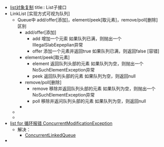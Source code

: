- [list对象复制](https://blog.csdn.net/qq_40542534/article/details/112566277)
  title:: List子接口
- LinkList [实现方式可视为队列]
	- Queue中 add/offer[添加]，element/peek[取元素]，remove/poll[删除]区别
		- add/offer[添加]
			- add       增加一个元索     如果队列已满，则抛出一个IIIegaISlabEepeplian异常
			- offer     添加一个元素并返回true        如果队列已满，则返回false [容错]
		- element/peek[取元素]
			- element  返回队列头部的元素   如果队列为空，则抛出一个NoSuchElementException异常
			- peek       返回队列头部的元素              如果队列为空，则返回null
		- remove/poll[删除]
			- remove   移除并返回队列头部的元素     如果队列为空，则抛出一个NoSuchElementException异常
			- poll         移除并返问队列头部的元素     如果队列为空，则返回null
		-
	-
	-
- [list for 循环报错 ConcurrentModificationException](https://blog.csdn.net/J_bean/article/details/114899014)
	- 解决：
		- [ConcurrentLinkedQueue](https://blog.csdn.net/z69183787/article/details/81064982)
-